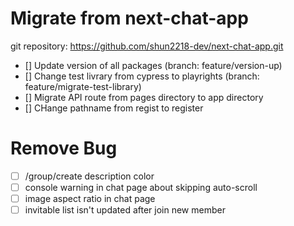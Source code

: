 # Migrate from next-chat-app
git repository: https://github.com/shun2218-dev/next-chat-app.git
- [] Update version of all packages (branch: feature/version-up)
- [] Change test livrary from cypress to playrights (branch: feature/migrate-test-library)
- [] Migrate API route from pages directory to app directory
- [] CHange pathname from regist to register

# Remove Bug
- [ ] /group/create description color
- [ ] console warning in chat page about skipping auto-scroll
- [ ] image aspect ratio in chat page
- [ ] invitable list isn't updated after join new member
